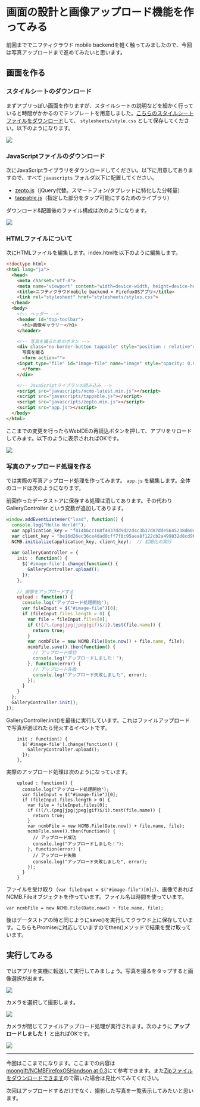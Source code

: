 # 画面の設計と画像アップロード機能を作ってみる

前回まででニフティクラウド mobile backendを軽く触ってみましたので、今回は写真アップロードまで進めてみたいと思います。

## 画面を作る

### スタイルシートのダウンロード

まずアプリっぽい画面を作りますが、スタイルシートの説明などを細かく行っていると時間がかかるのでテンプレートを用意しました。[こちらのスタイルシートファイルをダウンロード](https://raw.githubusercontent.com/moongift/NCMBFirefoxOSHandson/master/sharephoto/stylesheets/styles.css)して、 `stylesheets/style.css` として保存してください。以下のようになります。

![](images/firefoxos-3-camera-4.png)

### JavaScriptファイルのダウンロード

次にJavaScriptライブラリをダウンロードしてください。以下に用意してありますので、すべて `javascripts` フォルダ以下に配置してください。

- [zepto.js](https://raw.githubusercontent.com/moongift/NCMBFirefoxOSHandson/master/sharephoto/javascripts/zepto.min.js)（jQuery代替。スマートフォン/タブレットに特化した分軽量）
- [tappable.js](https://raw.githubusercontent.com/moongift/NCMBFirefoxOSHandson/master/sharephoto/javascripts/tappable.js)（指定した部分をタップ可能にするためのライブラリ）

ダウンロード&配置後のファイル構成は次のようになります。

![](images/firefoxos-3-camera-3.png)

### HTMLファイルについて

次にHTMLファイルを編集します。index.htmlを以下のように編集します。

```html
<!doctype html>
<html lang="ja">
  <head>
    <meta charset="utf-8">
    <meta name="viewport" content="width=device-width, height=device-height, initial-scale=1, maximum-scale=1, user-scalable=no">
    <title>ニフティクラウドmobile backend × FirefoxOSアプリ</title>
    <link rel="stylesheet" href="stylesheets/styles.css">
  </head>
  <body>
    <!-- ヘッダー -->
    <header id="top-toolbar">
      <h1>画像ギャラリー</h1>
    </header>

    <!-- 写真を撮るためのボタン -->
    <div class="no-border-button tappable" style="position : relative">
      写真を撮る
      <form action="">
	<input type="file" id="image-file" name="image" style="opacity: 0.0; position : absolute; left : 0; right : 0; top : 0; bottom : 0; z-index : 20;" />
      </form>
    </div>

    <!-- JavaScriptライブラリの読み込み -->
    <script src="javascripts/ncmb-latest.min.js"></script>
    <script src="javascripts/tappable.js"></script>
    <script src="javascripts/zepto.min.js"></script>
    <script src="app.js"></script>
  </body>
</html>
```

ここまでの変更を行ったらWebIDEの再読込ボタンを押して、アプリをリロードしてみます。以下のように表示されればOKです。

![](images/firefoxos-3-app.png)

### 写真のアップロード処理を作る

では実際の写真アップロード処理を作ってみます。 `app.js` を編集します。全体のコードは次のようになります。

前回作ったデータストアに保存する処理は消してあります。その代わり GalleryController という変数が追加してあります。

```javascript
window.addEventListener("load", function() {
  console.log("Hello World!");
  var application_key = "f814b6cc168f4837dd9d22d4c3b37d87dde5645238d60d2e2497c90f9113cd1c"; // アプリケーションキー
  var client_key = "be16d26ec36ce4dad0cff7f0c95aea8f122cb2a499832d8cd9b8acecc3fb2a43"; // クライアントキー
  NCMB.initialize(application_key, client_key);  // 初期化の実行  
  
  var GalleryController = {
    init : function() {
      $('#image-file').change(function() {
        GalleryController.upload();
      });
    },
    
    // 画像をアップロードする
    upload : function() {
      console.log("アップロード処理開始");
      var fileInput = $("#image-file")[0];
      if (fileInput.files.length > 0) {
        var file = fileInput.files[0];            
        if (!(/\.(png|jpg|jpeg|gif)$/i).test(file.name)) {
          return true;
        }
        var ncmbFile = new NCMB.File(Date.now() + file.name, file);
        ncmbFile.save().then(function() {
          // アップロード成功
          console.log("アップロードしました！");
        }, function(error) {
          // アップロード失敗
          console.log("アップロード失敗しました", error);
        });
      }
    }
  };
  GalleryController.init();
});
```

GalleryController.init()を最後に実行しています。これはファイルアップロードで写真が選ばれたら発火するイベントです。

```
    init : function() {
      $('#image-file').change(function() {
        GalleryController.upload();
      });
    },
```

実際のアップロード処理は次のようになっています。

```
    upload : function() {
      console.log("アップロード処理開始");
      var fileInput = $("#image-file")[0];
      if (fileInput.files.length > 0) {
        var file = fileInput.files[0];            
        if (!(/\.(png|jpg|jpeg|gif)$/i).test(file.name)) {
          return true;
        }
        var ncmbFile = new NCMB.File(Date.now() + file.name, file);
        ncmbFile.save().then(function() {
          // アップロード成功
          console.log("アップロードしました！");
        }, function(error) {
          // アップロード失敗
          console.log("アップロード失敗しました", error);
        });
      }
    }
```

ファイルを受け取り（`var fileInput = $("#image-file")[0];`）、画像であればNCMB.Fileオブジェクトを作っています。ファイル名は時間を使っています。

```
var ncmbFile = new NCMB.File(Date.now() + file.name, file);
```

後はデータストアの時と同じようにsave()を実行してクラウド上に保存しています。こちらもPromiseに対応していますのでthen()メソッドで結果を受け取っています。

## 実行してみる

ではアプリを実機に転送して実行してみましょう。写真を撮るをタップすると画像選択が出ます。

![](images/firefoxos-3-select.png)

カメラを選択して撮影します。

![](images/firefoxos-3-camera.png)

カメラが閉じてファイルアップロード処理が実行されます。次のように **アップロードしました！** と出ればOKです。

![](images/firefoxos-3-camera-1.png)

----

今回はここまでになります。ここまでの内容は[moongift/NCMBFirefoxOSHandson at 0.3](https://github.com/moongift/NCMBFirefoxOSHandson/tree/0.3)にて参考できます。また[Zipファイルをダウンロードできます](https://github.com/moongift/NCMBFirefoxOSHandson/archive/0.3.zip)ので躓いた場合は見比べてみてください。

次回はアップロードするだけでなく、撮影した写真を一覧表示してみたいと思います。
